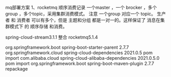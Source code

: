 mq部署方案
1、rocketmq 顺序消费记录
一个master ，一个 brocker ，多个group ，多个topic，采用集群消费模式。
注意 一个group 对应一个 topic。 生产者 和 消费者 可以有多个，但是 主题和分组 都是一对一的。这样保证了 消息在集群模式下 的 顺序存储 和消费。

 spring-cloud-stream3.1.1 整合 rocketmq5.1.4
 
 <parent>
        <groupId>org.springframework.boot</groupId>
        <artifactId>spring-boot-starter-parent</artifactId>
        <version>2.7.7</version>
 </parent>

 <dependency>
    <groupId>org.springframework.cloud</groupId>
        <artifactId>spring-cloud-dependencies</artifactId>
        <version>2021.0.5</version>
             <type>pom</type>
                <scope>import</scope>
 </dependency>

 <dependency>
    <groupId>com.alibaba.cloud</groupId>
        <artifactId>spring-cloud-alibaba-dependencies</artifactId>
        <version>2021.0.5.0</version>
             <type>pom</type>
                <scope>import</scope>
 </dependency>
 <plugin>
 <groupId>org.springframework.boot</groupId>
        <artifactId>spring-boot-maven-plugin</artifactId>
        <version>2.7.7</version>
             <executions>
                    <execution>
                     <goals>
                            <!--可以把依赖的包都打包到生成的Jar包中-->
                            <goal>repackage</goal>
                        </goals>
                        </execution>
                </executions>
   
 </plugin>
 
